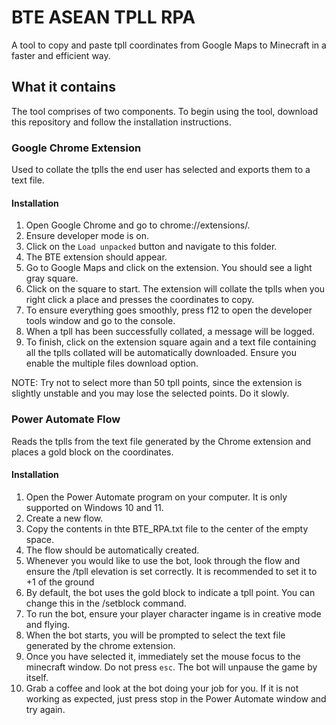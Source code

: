 # BTE ASEAN TPLL RPA

A tool to copy and paste tpll coordinates from Google Maps to Minecraft in a faster and efficient way.

## What it contains

The tool comprises of two components. To begin using the tool, download this repository and follow the installation instructions.

### Google Chrome Extension

Used to collate the tplls the end user has selected and exports them to a text file.

#### Installation

1. Open Google Chrome and go to chrome://extensions/.
2. Ensure developer mode is on.
3. Click on the `Load unpacked` button and navigate to this folder.
4. The BTE extension should appear.
5. Go to Google Maps and click on the extension. You should see a light gray square.
6. Click on the square to start. The extension will collate the tplls when you right click a place and presses the coordinates to copy.
7. To ensure everything goes smoothly, press f12 to open the developer tools window and go to the console.
8. When a tpll has been successfully collated, a message will be logged.
9. To finish, click on the extension square again and a text file containing all the tplls collated will be automatically downloaded. Ensure you enable the multiple files download option.

NOTE: Try not to select more than 50 tpll points, since the extension is slightly unstable and you may lose the selected points. Do it slowly.

### Power Automate Flow

Reads the tplls from the text file generated by the Chrome extension and places a gold block on the coordinates.

#### Installation

1. Open the Power Automate program on your computer. It is only supported on Windows 10 and 11.
2. Create a new flow.
3. Copy the contents in thte BTE_RPA.txt file to the center of the empty space.
4. The flow should be automatically created.
5. Whenever you would like to use the bot, look through the flow and ensure the /tpll elevation is set correctly. It is recommended to set it to +1 of the ground 
6. By default, the bot uses the gold block to indicate a tpll point. You can change this in the /setblock command.
7. To run the bot, ensure your player character ingame is in creative mode and flying.
8. When the bot starts, you will be prompted to select the text file generated by the chrome extension.
9. Once you have selected it, immediately set the mouse focus to the minecraft window. Do not press `esc`. The bot will unpause the game by itself.
10. Grab a coffee and look at the bot doing your job for you. If it is not working as expected, just press stop in the Power Automate window and try again.